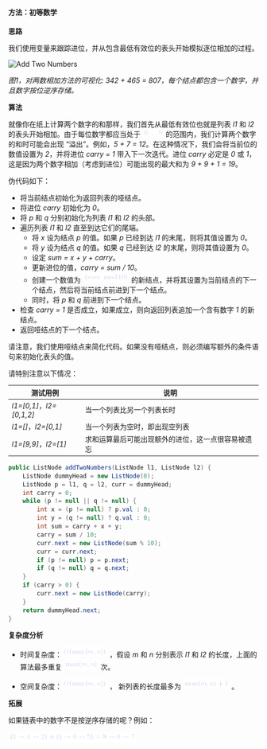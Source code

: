 
#### 方法：初等数学

**思路**

我们使用变量来跟踪进位，并从包含最低有效位的表头开始模拟逐位相加的过程。

![Add Two Numbers](https://pic.leetcode-cn.com/Figures/2/2_add_two_numbers.svg)


*图1，对两数相加方法的可视化: *342 + 465 = 807*，每个结点都包含一个数字，并且数字按位逆序存储。*


**算法**

就像你在纸上计算两个数字的和那样，我们首先从最低有效位也就是列表 *l1* 和 *l2* 的表头开始相加。由于每位数字都应当处于 ![0\ldots9 ](./p__0_ldots_9_.png)  的范围内，我们计算两个数字的和时可能会出现 “溢出”。例如，*5 + 7 = 12*。在这种情况下，我们会将当前位的数值设置为 *2*，并将进位 *carry = 1* 带入下一次迭代。进位 *carry* 必定是 *0* 或 *1*，这是因为两个数字相加（考虑到进位）可能出现的最大和为 *9 + 9 + 1 = 19*。

伪代码如下：

* 将当前结点初始化为返回列表的哑结点。
* 将进位 *carry* 初始化为 *0*。
* 将 *p* 和 *q* 分别初始化为列表 *l1* 和 *l2* 的头部。
* 遍历列表 *l1* 和 *l2* 直至到达它们的尾端。
    * 将 *x* 设为结点 *p* 的值。如果 *p* 已经到达 *l1* 的末尾，则将其值设置为 *0*。
    * 将 *y* 设为结点 *q* 的值。如果 *q* 已经到达 *l2* 的末尾，则将其值设置为 *0*。
    * 设定 *sum = x + y + carry*。
    * 更新进位的值，*carry = sum / 10*。
    * 创建一个数值为 ![(sum\bmod10) ](./p___sum_bmod_10__.png)  的新结点，并将其设置为当前结点的下一个结点，然后将当前结点前进到下一个结点。
    * 同时，将 *p* 和 *q* 前进到下一个结点。
* 检查 *carry = 1* 是否成立，如果成立，则向返回列表追加一个含有数字 *1* 的新结点。
* 返回哑结点的下一个结点。

请注意，我们使用哑结点来简化代码。如果没有哑结点，则必须编写额外的条件语句来初始化表头的值。

请特别注意以下情况：

| 测试用例 | 说明 |
| ------------- | ---------------- |
| *l1=[0,1]*，*l2=[0,1,2]* | 当一个列表比另一个列表长时 |
| *l1=[]*，*l2=[0,1]* | 当一个列表为空时，即出现空列表 |
| *l1=[9,9]*，*l2=[1]* | 求和运算最后可能出现额外的进位，这一点很容易被遗忘 |


```java [3M7ufcbi-Java]
public ListNode addTwoNumbers(ListNode l1, ListNode l2) {
    ListNode dummyHead = new ListNode(0);
    ListNode p = l1, q = l2, curr = dummyHead;
    int carry = 0;
    while (p != null || q != null) {
        int x = (p != null) ? p.val : 0;
        int y = (q != null) ? q.val : 0;
        int sum = carry + x + y;
        carry = sum / 10;
        curr.next = new ListNode(sum % 10);
        curr = curr.next;
        if (p != null) p = p.next;
        if (q != null) q = q.next;
    }
    if (carry > 0) {
        curr.next = new ListNode(carry);
    }
    return dummyHead.next;
}
```


**复杂度分析**

* 时间复杂度：![O(\max(m,n)) ](./p__O_max_m,_n___.png) ，假设 *m* 和 *n* 分别表示 *l1* 和 *l2* 的长度，上面的算法最多重复 ![\max(m,n) ](./p__max_m,_n__.png)  次。

* 空间复杂度：![O(\max(m,n)) ](./p__O_max_m,_n___.png) ， 新列表的长度最多为 ![\max(m,n)+1 ](./p__max_m,n__+_1_.png) 。

**拓展**

如果链表中的数字不是按逆序存储的呢？例如：

![(3\to4\to2)+(4\to6\to5)=8\to0\to7 ](./p____3_to_4_to_2__+__4_to_6_to_5__=_8_to_0_to_7__.png) 